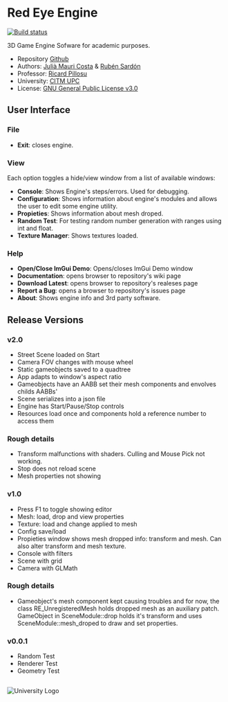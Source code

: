# Red Eye Engine
[![Build status](https://ci.appveyor.com/api/projects/status/swrp9sgx89yxl493?svg=true)](https://ci.appveyor.com/project/cumus/redeye-engine)

3D Game Engine Sofware for academic purposes.
* Repository [Github](https://github.com/juliamauri/RedEye-Engine)
* Authors: [Julià Mauri Costa](https://github.com/juliamauri) & [Rubén Sardón](https://github.com/cumus)
* Professor: [Ricard Pillosu](https://github.com/d0n3val)
* University: [CITM UPC](https://www.citm.upc.edu/)
* License: [GNU General Public License v3.0](https://github.com/juliamauri/RedEye-Engine/blob/master/LICENSE)

## User Interface
### File
* **Exit**: closes engine.
### View
Each option toggles a hide/view window from a list of available windows:
* **Console**: Shows Engine's steps/errors. Used for debugging.
* **Configuration**: Shows information about engine's modules and allows the user to edit some engine utility.
* **Propieties**: Shows information about mesh droped.
* **Random Test**: For testing random number generation with ranges using int and float.
* **Texture Manager**: Shows textures loaded.
### Help
* **Open/Close ImGui Demo**: Opens/closes ImGui Demo window
* **Documentation**: opens browser to repository's wiki page
* **Download Latest**: opens browser to repository's realeses page
* **Report a Bug**: opens a browser to repository's issues page
* **About**: Shows engine info and 3rd party software.

## Release Versions
### v2.0
* Street Scene loaded on Start
* Camera FOV changes with mouse wheel
* Static gameobjects saved to a quadtree
* App adapts to window's aspect ratio
* Gameobjects have an AABB set their mesh components and envolves childs AABBs'
* Scene serializes into a json file
* Engine has Start/Pause/Stop controls
* Resources load once and components hold a reference number to access them
### Rough details
* Transform malfunctions with shaders. Culling and Mouse Pick not working.
* Stop does not reload scene
* Mesh properties not showing
### v1.0
* Press F1 to toggle showing editor
* Mesh: load, drop and view properties
* Texture: load and change applied to mesh
* Config save/load
* Propieties window shows mesh dropped info: transform and mesh. Can also alter transform and mesh texture.
* Console with filters
* Scene with grid
* Camera with GLMath
### Rough details
* Gameobject's mesh component kept causing troubles and for now, the class RE_UnregisteredMesh holds dropped mesh as an auxiliary patch. GameObject in SceneModule::drop holds it's transform and uses SceneModule::mesh_droped to draw and set properties.

### v0.0.1
* Random Test
* Renderer Test
* Geometry Test

##
![University Logo](https://www.citm.upc.edu/templates/new/img/logoCITM.png?1401879059)    

